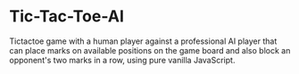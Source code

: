 Tic-Tac-Toe-AI
==============

Tictactoe game with a human player against a professional AI player that can place marks on available positions on the game board and also block an opponent's two marks in a row, using pure vanilla JavaScript.   